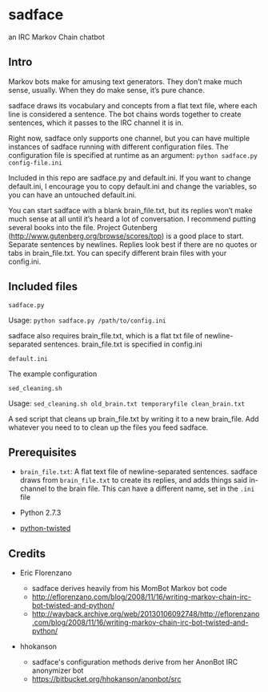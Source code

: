 # sadface

an IRC Markov Chain chatbot

## Intro

Markov bots make for amusing text generators. They don’t make much sense, 
usually. When they do make sense, it’s pure chance.

sadface draws its vocabulary and concepts from a flat text file, where 
each line is considered a sentence. The bot chains words together to create 
sentences, which it passes to the IRC channel it is in.

Right now, sadface only supports one channel, but you can have multiple 
instances of sadface running with different configuration files. The 
configuration file is specified at runtime as an argument: 
`python sadface.py config-file.ini`

Included in this repo are sadface.py and default.ini. If you want to change 
default.ini, I encourage you to copy default.ini and change the variables, 
so you can have an untouched default.ini.

You can start sadface with a blank brain_file.txt, but its replies won’t 
make much sense at all until it’s heard a lot of conversation. I recommend 
putting several books into the file. Project Gutenberg 
(http://www.gutenberg.org/browse/scores/top) is a good place to start. 
Separate sentences by newlines. Replies look best if there are no quotes 
or tabs in brain_file.txt. You can specify different brain files with your 
config.ini.

## Included files

`sadface.py`

Usage: `python sadface.py /path/to/config.ini`

sadface also requires brain_file.txt, which is a flat txt file of newline-
separated sentences. brain_file.txt is specified in config.ini

`default.ini`

The example configuration

`sed_cleaning.sh`

Usage: `sed_cleaning.sh old_brain.txt temporaryfile clean_brain.txt`

A sed script that cleans up brain_file.txt by writing it to a new brain_file. 
Add whatever you need to to clean up the files you feed sadface.

## Prerequisites

- `brain_file.txt`: A flat text file of newline-separated sentences. sadface draws from `brain_file.txt` to create its replies, and adds things said in-channel 
to the brain file. This can have a different name, set in the `.ini` file

- Python 2.7.3  

- [python-twisted](http://twistedmatrix.com/trac/wiki/Downloads)

## Credits

- Eric Florenzano
	- sadface derives heavily from his MomBot Markov bot code
	- http://eflorenzano.com/blog/2008/11/16/writing-markov-chain-irc-bot-twisted-and-python/
	- http://wayback.archive.org/web/20130106092748/http://eflorenzano.com/blog/2008/11/16/writing-markov-chain-irc-bot-twisted-and-python/

- hhokanson
	- sadface's configuration methods derive from her AnonBot IRC anonymizer bot
	- https://bitbucket.org/hhokanson/anonbot/src

